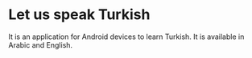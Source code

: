 # Let us speak Turkish
It is an application for Android devices to learn Turkish.
It is available in Arabic and English.
